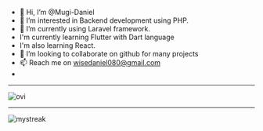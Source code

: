 - 👋 Hi, I’m @Mugi-Daniel
- 👀 I’m interested in Backend development using PHP. 
- 🌱 I’m currently using Laravel framework.
- I'm currently learning Flutter with Dart language
- I'm also learning React.
- 💞️ I’m looking to collaborate on github for many projects
- 📫 Reach me on wisedaniel080@gmail.com 
- 
<hr>
<img src="https://github-readme-stats.vercel.app/api/top-langs?username=Mugi-Daniel&show_icons=true&locale=en&layout=compact&theme=chartreuse-dark" alt="ovi" />
<hr>
<img src="https://github-readme-streak-stats.herokuapp.com/?user=Mugi-Daniel&theme=tokyonight" alt="mystreak"/>
